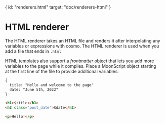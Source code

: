 {
  id: "renderers.html"
  target: "doc/renderers-html"
}

# HTML renderer

The HTML renderer takes an HTML file and renders it after interpolating any
variables or expressions with cosmo. The HTML renderer is used when you add a
file that ends in `.html`

HTML templates also support a *frontmatter* object that lets you add more
variables to the page while it compiles. Place a MoonScript object starting at
the first line of the file to provide additional variables:

```html
{
  title: "Hello and welcome to the page"
  date: "June 5th, 2022"
}

<h1>$title</h1>
<h2 class="post_date">$date</h2>

<p>Hello!</p>
```

